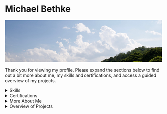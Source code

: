 # Michael Bethke

![header](/Resources/Header/6713.jpg)

Thank you for viewing my profile. Please expand the sections below to find out a bit more about me, my skills and certifications, and access a guided overview of my projects.

<details>
<summary>Skills</summary>

## Top Skills

* C++
* Leadership
* Software Architecture

|Languages||
|---|---|
|C++|C|
|Objective-C|C#|

|Tools & Technologies||
|---|---|
|CMake|GitHub|
|JSON|Docker|

|Interpersonal Skills||
|---|---|
|Leadership|Project Management|
|Organization|Teamwork|
</details>

<details>
<summary>Certifications</summary>

<br>

&emsp;[Embedded Systems and C++ (TestDome)](https://app.testdome.com/cert/5a7e81e587284d4eb45a6c25787d0990)

&emsp;[Embedded Systems and C (TestDome)](https://app.testdome.com/cert/1664d8fd9fb34203b1d26e6ac9cf4113)

&emsp;[C++, C, C#, JSON, REST APIs (LinkedIn)](https://www.linkedin.com/in/michael-bethke-081ba6140/)
</details>

<details>
<summary>More About Me</summary>

<br>

&emsp;I started teaching myself programming in middle-school, and immediately fell in love with designing systems and the structured, logical way of solving problems. I've never stopped learning about software engineering and have spent countless hours writing high-performance games, feature-rich applications, reliable embedded systems, and scalable cloud-based web apps.

&emsp;My passion is writing highly-efficient code in mission-critical spaces, but I've found that good programming can get many different things done. C-based languages are my go-to, having spent over a decade in C++ alone, as well as pure C, C#, and Objective-C. My hobby projects range from video games to embedded applications for Arduino, and my professional experience includes embedded software for real-time operating systems and cloud-based web apps using Microsoft Azure and the Office 365 suite. I currently lead a team of software engineers at RFA Engineering.
</details>

<details>
<summary>Overview of Projects</summary>

### [glEEmail (2021)](https://github.com/Matt-and-Gib/gleemail)

---

&emsp;glEEmail is hardware and software: a real-time, wireless chat application for Arduino which features tactile Morse Code input, a robust networking layer, and end-to-end encryption. It started as a fun way to get my friend up to speed with C++ and embedded programming, so we utilized the Agile concept of pair programming for almost the entire project, and designed core systems in diagrams and UML prior to implementation. In addition to writing the code, we also sourced and designed the hardware, and wrote comprehensive documentation.

&emsp;Processing time is critical on limited hardware like Arduino microcontrollers, especially for real-time communication and synchronization, so development focused on efficiency and finding creative ways to optimize performance. At it's core, glEEmail is a finite state machine alternating between parsing input, reading and writing on the network, and updating hardware (LCD and SD card). We kept software modules separated along physical lines, so the project features low coupling, respects domains, and is expandable.

### [Markov Chain (2018)](https://github.com/AVividLight/Markov-Chain)

---

&emsp;My implementation of a Markov Chain in C++ lets users procedurally generate entirely new text based on a reference input. Incidentally, it also utilizes a framework I wrote for supporting runtime translation. Anyway, when running the Markov Chain, you provide a source body of text which the tool will parse into small pieces, then assemble into a dictionary of natural phrases. After that setup is done, it picks a random place to start in the dictionary, and starts walking through possible combinations, creating sentences and paragraphs.

&emsp;The key concept in my Markov Chain is parsing a sentence into short phrases and collecting those in a dictionary. As a simple example, if the phrase length is set to two words, this short sentence "_the honey and the bee_" is parsed into the following phrases: "the honey," "honey and," "and the," and "the bee" Once this is done for the full text, you end up with a set of phrases that can be mapped to one another, which retain grammatical correctness. Using this example, the dictionary would look like:

|Key|Value|
|---|---|
|the|honey, bee|
|honey|and|
|and|the|

&emsp;Critically, phrases can traverse from value to key, so once the dictionary is built, traversing is simply following the mapping. When a key with multiple values is encountered (as in key "the" above), the generator makes a decision about which path to follow and continues from there. In our example, any generated text would be trivial (and likely nonsense), but if a large source text is provided as input, the dictionary can become rich with each key containing numerous values, ultimately producing a much more complex output.

### [KISS SDL contribution (2016)](https://github.com/actsl/kiss_sdl)

---

&emsp;I was using the SDL2 library as an underlying graphics framework for a C++ project back in 2016, and needed a toolkit to provide interactive on-screen elements in the user-interface layer. I settled on KISS SDL by Tarvo Korrovits because it was lightweight and extensible, however as I integrated it, I discovered that it couldn't push high-DPI graphics to my "retina display" MacBook.

&emsp;Since KISS SDL is open source, I dug into the C library and rewrote the necessary parts to be able to safely handle both standard and high-DPI images. I contacted the author in order to contribute back to the project and eventually the changes were integrated into the project. My code has been in the source since then and I was credited for my work in the project README.

### [Website for 2CatStudios (2016)](https://2catstudios.github.io/main.html)

---

&emsp;2Cat Studios was the team name that me and a friend from The Netherlands chose when we were working together on projects around 2014, and every good team needs a website. 2catstudios.github.io was built with response-time and user privacy in mind, so the focus was on primary content with no distractions. It consists of content-first HTML and CSS, XML for our RSS feed, and light scripts written in JavaScript. The website also utilized Google Analytics to help us track usage and improve our content.

### [UnityMusicPlayer (2014)](https://github.com/2CatStudios/UnityMusicPlayer)

---

&emsp;UnityMusicPlayer is a local-disk, audio streaming program with an embedded online store and real-time audio visualization and audio effects. It was written using C#, XML, and GLSL, in the Unity3D engine. I originally designed it to replace iTunes for my personal music library, so its initial functionality was limited to music organization and playback, however user feedback prompted the development of features for live DJ performances, and UMP was used for a least one live event.

&emsp;Later, feedback from musicians lead me to implement a music store which helped promote independent musicians and enable music discovery for listeners. All available downloads were set up with the artists' permission, however some files were encrypted to ensure that playback was limited to UnityMusicPlayer.

</details>

